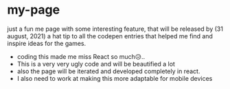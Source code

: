 # my-page
just a fun me page with some interesting feature, that will be released by (31 august, 2021)
a hat tip to all the codepen entries that helped me find and inspire ideas for the games.
 - coding this made me miss React so much😥..
 - This is a very very ugly code and will be beautified a lot
 - also the page will be iterated and developed completely in react.
 - I also need to work at making this more adaptable for mobile devices
